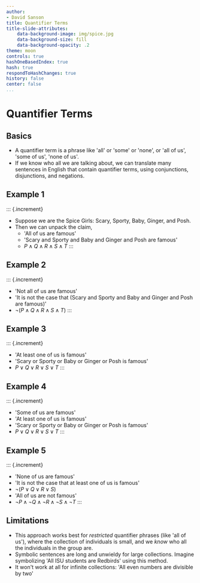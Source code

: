 ```yaml
---
author:
- David Sanson
title: Quantifier Terms
title-slide-attributes:
    data-background-image: img/spice.jpg 
    data-background-size: fill
    data-background-opacity: .2
theme: moon
controls: true
hashOneBasedIndex: true
hash: true
respondToHashChanges: true
history: false
center: false
...
```


# Quantifier Terms

## Basics

-   A quantifier term is a phrase like 'all' or 'some' or 'none', or 'all of
    us', 'some of us', 'none of us'.
-   If we know who all we are talking about, we can translate many sentences in
    English that contain quantifier terms, using conjunctions, disjunctions,
    and negations.

## Example 1

::: {.increment}
-   Suppose we are the Spice Girls: Scary, Sporty, Baby, Ginger, and Posh.
-   Then we can unpack the claim,
    -   'All of us are famous'
    -   'Scary and Sporty and Baby and Ginger and Posh are famous'
    -   $P\wedge Q\wedge R\wedge S\wedge T$
:::

## Example 2

::: {.increment}
-   'Not all of us are famous'
-   'It is not the case that (Scary and Sporty and Baby and Ginger and Posh
    are famous)'
-   $\neg(P\wedge Q\wedge R\wedge S\wedge T)$
:::

## Example 3

::: {.increment}
-   'At least one of us is famous'
-   'Scary or Sporty or Baby or Ginger or Posh is famous'
-   $P\vee Q\vee R\vee S \vee T$
:::

## Example 4

::: {.increment}
-   'Some of us are famous'
-   'At least one of us is famous'
-   'Scary or Sporty or Baby or Ginger or Posh is famous'
-   $P\vee Q\vee R\vee S \vee T$
:::

## Example 5

::: {.increment}
-   'None of us are famous'
-   'It is not the case that at least one of us is famous'
-   $\neg(P\vee Q\vee R\vee S)$
-   'All of us are not famous'
-   $\neg P\wedge \neg Q\wedge \neg R\wedge \neg S\wedge \neg T$
:::

## Limitations

-   This approach works best for *restricted* quantifier phrases (like 'all of
    us'), where the collection of individuals is small, and we *know* who all
    the individuals in the group are.
-   Symbolic sentences are long and unwieldy for large collections. Imagine
    symbolizing 'All ISU students are Redbirds' using this method.
-   It won't work at all for infinite collections: 'All even numbers are
    divisible by two'

